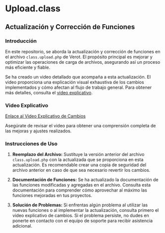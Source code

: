 # Upload.class

## Actualización y Corrección de Funciones

### Introducción

En este repositorio, se aborda la actualización y corrección de funciones en el archivo `class.upload.php` de Verot. El propósito principal es mejorar y optimizar las operaciones de carga de archivos, asegurando así un proceso más eficiente y fiable.

Se ha creado un video detallado que acompaña a esta actualización. El video proporciona una explicación visual exhaustiva de los cambios implementados y cómo afectan al flujo de trabajo general. Para obtener más detalles, consulta el [video explicativo](https://youtu.be/MPJbdb1loKk).

### Video Explicativo

[Enlace al Video Explicativo de Cambios](https://youtu.be/MPJbdb1loKk)

Asegúrate de revisar el video para obtener una comprensión completa de las mejoras y ajustes realizados.

### Instrucciones de Uso

1. **Reemplazo del Archivo:** Sustituye la versión anterior del archivo `class.upload.php` con la actualizada que se proporciona en esta actualización. Es recomendable crear una copia de seguridad del archivo anterior en caso de que sea necesario revertir los cambios.

2. **Documentación de Funciones:** Se ha actualizado la documentación de las funciones modificadas y agregadas en el archivo. Consulta esta documentación para comprender cómo aprovechar al máximo las funciones mejoradas en tus proyectos.

3. **Solución de Problemas:** Si enfrentas algún problema al utilizar las nuevas funciones o al implementar la actualización, consulta primero el video explicativo de cambios. Si el problema persiste, no dudes en ponerte en contacto con el equipo de soporte para recibir asistencia adicional.

